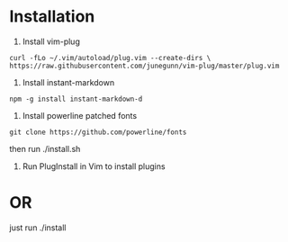 # Installation

1. Install vim-plug

`curl -fLo ~/.vim/autoload/plug.vim --create-dirs \
    https://raw.githubusercontent.com/junegunn/vim-plug/master/plug.vim`

1. Install instant-markdown

`npm -g install instant-markdown-d`

1. Install powerline patched fonts

`git clone https://github.com/powerline/fonts`

then run ./install.sh

1. Run PlugInstall in Vim to install plugins

# OR

just run ./install
